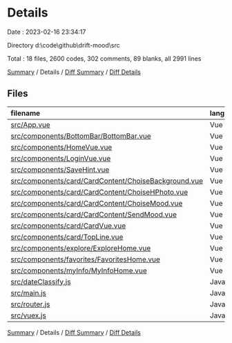 # Details

Date : 2023-02-16 23:34:17

Directory d:\\code\\github\\drift-mood\\src

Total : 18 files,  2600 codes, 302 comments, 89 blanks, all 2991 lines

[Summary](results.md) / Details / [Diff Summary](diff.md) / [Diff Details](diff-details.md)

## Files
| filename | language | code | comment | blank | total |
| :--- | :--- | ---: | ---: | ---: | ---: |
| [src/App.vue](/src/App.vue) | Vue | 24 | 11 | 5 | 40 |
| [src/components/BottomBar/BottomBar.vue](/src/components/BottomBar/BottomBar.vue) | Vue | 104 | 7 | 2 | 113 |
| [src/components/HomeVue.vue](/src/components/HomeVue.vue) | Vue | 49 | 4 | 1 | 54 |
| [src/components/LoginVue.vue](/src/components/LoginVue.vue) | Vue | 121 | 3 | 6 | 130 |
| [src/components/SaveHint.vue](/src/components/SaveHint.vue) | Vue | 152 | 4 | 0 | 156 |
| [src/components/card/CardContent/ChoiseBackground.vue](/src/components/card/CardContent/ChoiseBackground.vue) | Vue | 182 | 17 | 2 | 201 |
| [src/components/card/CardContent/ChoiseHPhoto.vue](/src/components/card/CardContent/ChoiseHPhoto.vue) | Vue | 252 | 66 | 20 | 338 |
| [src/components/card/CardContent/ChoiseMood.vue](/src/components/card/CardContent/ChoiseMood.vue) | Vue | 150 | 18 | 4 | 172 |
| [src/components/card/CardContent/SendMood.vue](/src/components/card/CardContent/SendMood.vue) | Vue | 287 | 26 | 5 | 318 |
| [src/components/card/CardVue.vue](/src/components/card/CardVue.vue) | Vue | 62 | 12 | 5 | 79 |
| [src/components/card/TopLine.vue](/src/components/card/TopLine.vue) | Vue | 215 | 35 | 4 | 254 |
| [src/components/explore/ExploreHome.vue](/src/components/explore/ExploreHome.vue) | Vue | 375 | 29 | 8 | 412 |
| [src/components/favorites/FavoritesHome.vue](/src/components/favorites/FavoritesHome.vue) | Vue | 122 | 2 | 1 | 125 |
| [src/components/myInfo/MyInfoHome.vue](/src/components/myInfo/MyInfoHome.vue) | Vue | 359 | 41 | 9 | 409 |
| [src/dateClassify.js](/src/dateClassify.js) | JavaScript | 13 | 6 | 4 | 23 |
| [src/main.js](/src/main.js) | JavaScript | 5 | 0 | 3 | 8 |
| [src/router.js](/src/router.js) | JavaScript | 42 | 0 | 5 | 47 |
| [src/vuex.js](/src/vuex.js) | JavaScript | 86 | 21 | 5 | 112 |

[Summary](results.md) / Details / [Diff Summary](diff.md) / [Diff Details](diff-details.md)